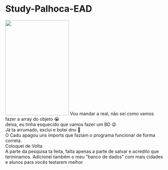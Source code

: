 # Study-Palhoca-EAD
<img src="https://extra.globo.com/incoming/7754419-4e8-d98/w448h673-PROP/chorao.jpg" width="200" height="300">
Vou mandar a real, não sei como vamos fazer a array do objeto 😭 <br>
deixa, eu tinha esquecido que vamos fazer um BD 😜 <br>
Já ta arrumado, exclui e botei dnv 🤠 <br>
O Cadu apagou uns imports que faziam o programa funcionar de forma correta. <br>
Coloquei de Volta<br>
A parte da pesquisa ta feita, falta apenas a parte de salvar e acredito que terminamos. Adicionei também o meu "banco de dados" com mais cidades e alunos para vocês testarem melhor
